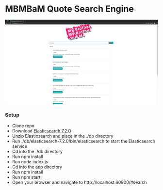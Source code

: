 #  MBMBaM Quote Search Engine

![Alt text](./app/src/images/Screenshot.png?raw=true "MBMBaM Quote Search")

### Setup

* Clone repo
* Download [Elasticsearch 7.2.0](https://www.elastic.co/downloads/elasticsearch)
* Unzip Elasticsearch and place in the ./db directory
* Run ./db/elasticsearch-7.2.0/bin/elasticsearch to start the Elasticsearch service
* Cd into the ./db directory
* Run npm install
* Run node index.js
* Cd into the app directory
* Run npm install
* Run npm start
* Open your browser and navigate to http://localhost:60900/#search
